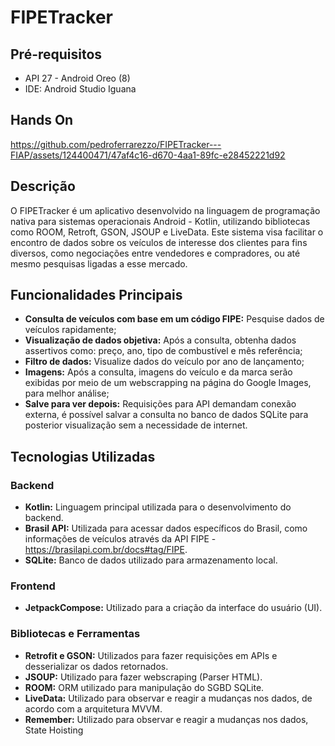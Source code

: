 # FIPETracker

## Pré-requisitos

- API 27 - Android Oreo (8)
- IDE: Android Studio Iguana

## Hands On
https://github.com/pedroferrarezzo/FIPETracker---FIAP/assets/124400471/47af4c16-d670-4aa1-89fc-e28452221d92

## Descrição

O FIPETracker é um aplicativo desenvolvido na linguagem de programação nativa para sistemas operacionais Android - Kotlin, utilizando bibliotecas como ROOM, Retroft, GSON, JSOUP e LiveData. 
Este sistema visa facilitar o encontro de dados sobre os veículos de interesse dos clientes para fins diversos, como negociações entre vendedores e compradores, ou até mesmo pesquisas ligadas a esse mercado.

## Funcionalidades Principais

- **Consulta de veículos com base em um código FIPE:** Pesquise dados de veículos rapidamente;
- **Visualização de dados objetiva:** Após a consulta, obtenha dados assertivos como: preço, ano, tipo de combustível e mês referência;
- **Filtro de dados:** Visualize dados do veículo por ano de lançamento;
- **Imagens:** Após a consulta, imagens do veículo e da marca serão exibidas por meio de um webscrapping na página do Google Images, para melhor análise;
- **Salve para ver depois:** Requisições para API demandam conexão externa, é possível salvar a consulta no banco de dados SQLite para posterior visualização sem a necessidade de internet.

## Tecnologias Utilizadas

### Backend
- **Kotlin:** Linguagem principal utilizada para o desenvolvimento do backend.
- **Brasil API:** Utilizada para acessar dados específicos do Brasil, como informações de veículos através da API FIPE - https://brasilapi.com.br/docs#tag/FIPE.
- **SQLite:** Banco de dados utilizado para armazenamento local.

### Frontend
- **JetpackCompose:** Utilizado para a criação da interface do usuário (UI).

### Bibliotecas e Ferramentas
- **Retrofit e GSON:** Utilizados para fazer requisições em APIs e desserializar os dados retornados.
- **JSOUP:** Utilizado para fazer webscraping (Parser HTML).
- **ROOM:** ORM utilizado para manipulação do SGBD SQLite.
- **LiveData:** Utilizado para observar e reagir a mudanças nos dados, de acordo com a arquitetura MVVM.
- **Remember:** Utilizado para observar e reagir a mudanças nos dados, State Hoisting
